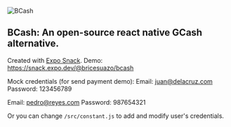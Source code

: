 ![BCash](https://raw.githubusercontent.com/BriceSuazo/bcash/main/src/assets/images/bcash.png)

## **BCash: An open-source react native GCash alternative.**

Created with  [Expo Snack](https://snack.expo.dev/).
Demo: https://snack.expo.dev/@bricesuazo/bcash

Mock credentials (for send payment demo):
Email: juan@delacruz.com
Password: 123456789

Email: pedro@reyes.com
Password: 987654321

Or you can change `/src/constant.js` to add and modify user's credentials.
